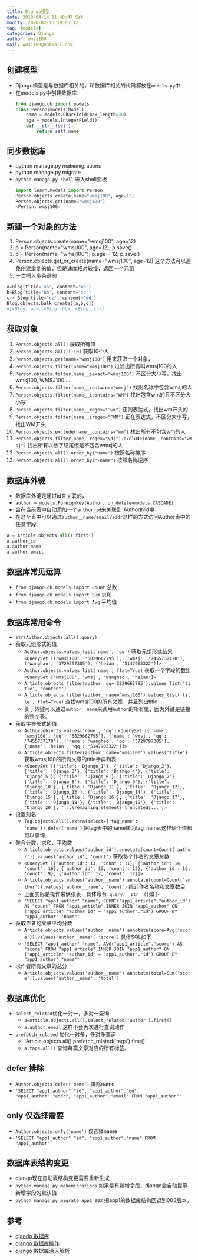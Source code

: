 ```yaml
---
title: Django模型
date: 2018-04-14 11:40:47 Sat
modify: 2020-02-13 19:06:32 
tag: [models]
categories: Django
author: wmsj100
mail: wmsj100@hotmail.com
---
```


## 创建模型

- Django模型是与数据库相关的，和数据库相关的代码都放在`models.py`中
- 在models.py中创建数据库
  ```python
  from django.db import models
  class Person(models.Model):
      name = models.CharField(max_length=30)
      age = models.IntegerField()
      def __str__(self):
          return self.name
  ```

## 同步数据库

- python manage.py makemigrations
- python manage.py migrate
- `python manage.py shell` 进入shell面板
  ```python
  import learn.models import Person
  Person.objects.create(name="wmsj100", age=12)
  Person.objects.get(name="wmsj100")
  <Person: wmsj100>
  ```

## 新建一个对象的方法

1. Person.objects.create(name="wmsj100", age=12)
2. p = Person(name="wmsj100", age=12); p.save()
3. p = Person(name="wmsj100"); p.age = 12; p.save()
4. Person.objects.get_or_create(name="wmsj100", age=12) 这个方法可以避免创建重复的值，但是速度相对较慢，返回一个元组
4. 一次插入多条语句
```python
a=Blog(title='aa', content='bb')
b=Blog(title='bb', content='cc')
c = Blog(title='cc', content='dd')
Blog.objects.bulk_create([a,b,c])
#[<Blog: aa>, <Blog: bb>, <Blog: cc>]
```

## 获取对象

1. `Person.objects.all()` 获取所有值
2. `Person.objects.all()[:10]` 获取10个人
3. `Person.objects.get(name="wmsj100")` 用来获取一个对象，
4. `Person.objects.filter(name="wmsj100")`  过滤出所有叫wmsj100的人
5. `Person.objects.filter(name__iexact="wmsj100")` 不区分大小写，找出wmsj100, WMSJ100....
6. `Person.objects.filter(name__contains="wmsj")` 找出名称中包含wmsj的人
7. `Person.objects.filter(name__icontains="WM")` 找出包含wm的且不区分大小写
8. `Person.objects.filter(name__regex="^wm")` 正则表达式，找出wm开头的
9. `Person.objects.filter(name__iregex="^WM")` 正在表达式，不区分大小写，找出WM开头
10. `Person.objects.exclude(name__contains="wm")` 找出所有不包含wm的人
11. `Person.objects.filter(name__regex="\d$").exclude(name__contains="wmsj")` 找出所有以数字结尾但是不包含wmsj的人
12. `Person.objects.all().order_by("name")` 按照名称排序
13. `Person.objects.all().order_by("-name")` 按照名称逆序

## 数据库外键

- 数据库外键是通过id来关联的，
- `author = models.ForeignKey(Author, on_delete=models.CASCADE)`
- 会在当前表中自动添加一个`author_id`来关联到`Author的id中，
- 在这个表中可以通过`author__name/email/addr`这样的方式访问Author表中的任意字段
```python
a = Article.objects.all().first()
a.author_id
a.author.name
a.author.email
```

## 数据库常见运算

- `from django.db.models import Count`  总数
- `from django.db.models import Sum` 求和
- `from django.db.models import Avg` 平均值
## 数据库常用命令

- `str(Author.objects.all().query)` 
- 获取元组形式的值
	- `Author.objects.values_list('name', 'qq')` 获取元组形式结果 `<QuerySet [('wmsj100', '5829662795'), ('wmsj', '7455737170'), ('wanghao', '3729797385'), ('heian', '5147903322')]>`
	- `Author.objects.values_list('name', flat=True)` 获取一个字段的数组 `<QuerySet ['wmsj100', 'wmsj', 'wanghao', 'heian']>`
	- `Article.objects.filter(author__qq='5829662795').values_list('title', 'content')`
	- `Article.objects.filter(author__name='wmsj100').values_list('title', flat=True)` 查找wmsj100的所有文章，并且列出title
	- 关于外键可以通过`author__name`来调用`Author`的所有值，因为外键是链接的整个表。
- 获取字典形式的值
	- `Author.objects.values('name', 'qq')` `<QuerySet [{'name': 'wmsj100', 'qq': '5829662795'}, {'name': 'wmsj', 'qq': '7455737170'}, {'name': 'wanghao', 'qq': '3729797385'}, {'name': 'heian', 'qq': '5147903322'}]>`
	- `Article.objects.filter(author__name='wmsj100').values('title')` 获取wmsj100的所有文章的title字典列表 
	- `<QuerySet [{'title': 'Django_1'}, {'title': 'Django_2'}, {'title': 'Django_3'}, {'title': 'Django_4'}, {'title': 'Django_5'}, {'title': 'Django_6'}, {'title': 'Django_7'}, {'title': 'Django_8'}, {'title': 'Django_9'}, {'title': 'Django_10'}, {'title': 'Django_11'}, {'title': 'Django_12'}, {'title': 'Django_13'}, {'title': 'Django_14'}, {'title': 'Django_15'}, {'title': 'Django_16'}, {'title': 'Django_17'}, {'title': 'Django_18'}, {'title': 'Django_19'}, {'title': 'Django_20'}, '...(remaining elements truncated)...']>`
- 设置别名
	- `Tag.objects.all().extra(select={'tag_name': 'name'}).defer('name')` 把tag表中的name转为tag_name,这样俩个值都可以查询
- 聚合计数、求和、平均数
	- `Article.objects.values('author_id').annotate(count=Count('author')).values('author_id', 'count')` 获取每个作者的文章总数 
	- `<QuerySet [{'author_id': 13, 'count': 11}, {'author_id': 14, 'count': 16}, {'author_id': 15, 'count': 12}, {'author_id': 16, 'count': 9}, {'author_id': 17, 'count': 12}]>`
	- `Article.objects.values('author__name').annotate(count=Count('author')).values('author__name', 'count')` 统计作者名称和文章数目
	- 上面实际是操作来俩张表，具体命令`.query.__str__()`如下
	- `'SELECT "app1_author"."name", COUNT("app1_article"."author_id") AS "count" FROM "app1_article" INNER JOIN "app1_author" ON ("app1_article"."author_id" = "app1_author"."id") GROUP BY "app1_author"."name"'` 
- 获取作者的文章平均分数
	- `Article.objects.values('author__name').annotate(score=Avg('score')).values('author__name', 'score')` 具体SQL如下
	- `'SELECT "app1_author"."name", AVG("app1_article"."score") AS "score" FROM "app1_article" INNER JOIN "app1_author" ON ("app1_article"."author_id" = "app1_author"."id") GROUP BY "app1_author"."name"'`
- 求作者所有文章的总分
	- `Article.objects.values('author__name').annotate(total=Sum('score')).values('author__name', 'total')`

## 数据库优化

- `select_related`优化一对一，多对一查询
	- `a=Article.objects.all().select_related('author').first()` 
	- `a.author.email` 这样不会再次进行查询动作
- `prefetch_related` 优化一对多，多对多查询
	- `Article.objects.all().prefetch_related('tags').first()'
	- `a.tags.all()` 查询每篇文章对应的所有标签。

## defer 排除

- `Author.objects.defer('name')` 排除name
- `'SELECT "app1_author"."id", "app1_author"."qq", "app1_author"."addr", "app1_author"."email" FROM "app1_author"'`

## only 仅选择需要

- `Author.objects.only('name')` 仅选择name
- `'SELECT "app1_author"."id", "app1_author"."name" FROM "app1_author"'`

## 数据库表结构变更

- django现在自动表结构变更需要重新生成
- `python manage.py makemigrations` 如果是有新增字段，django会自动提示新增字段的默认值
- `python manage.py migrate app1 003` 把app1的数据库结构回退到003版本。

## 参考

- [djando 数据库](https://code.ziqiangxuetang.com/django/django-models.html)
- [django 数据库操作](https://code.ziqiangxuetang.com/django/django-queryset-api.html)
- [django 数据库深入解析](https://code.ziqiangxuetang.com/django/django-queryset-advance.html)
